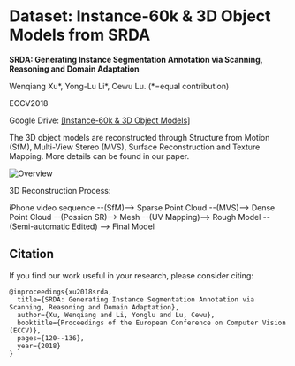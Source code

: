 # Dataset: Instance-60k & 3D Object Models from SRDA

**SRDA: Generating Instance Segmentation Annotation via Scanning, Reasoning and Domain Adaptation**

Wenqiang Xu*, Yong-Lu Li*, Cewu Lu. (*=equal contribution) 

ECCV2018

Google Drive: [[Instance-60k & 3D Object Models]](https://drive.google.com/drive/folders/1t941oiLk40XQX2Q9a2HPmiDRUpiwazJO?usp=sharing)

The 3D object models are reconstructed through Structure from Motion (SfM), Multi-View Stereo (MVS), Surface Reconstruction and Texture Mapping. More details can be found in our paper.

![Overview](https://github.com/DirtyHarryLYL/SRDA-Dataset/blob/master/img/overview.PNG)

3D Reconstruction Process:

iPhone video sequence --(SfM)--> Sparse Point Cloud --(MVS)--> Dense Point Cloud --(Possion SR)--> Mesh --(UV Mapping)--> Rough Model --(Semi-automatic Edited) --> Final Model

## Citation
If you find our work useful in your research, please consider citing:
```
@inproceedings{xu2018srda,
  title={SRDA: Generating Instance Segmentation Annotation via Scanning, Reasoning and Domain Adaptation},
  author={Xu, Wenqiang and Li, Yonglu and Lu, Cewu},
  booktitle={Proceedings of the European Conference on Computer Vision (ECCV)},
  pages={120--136},
  year={2018}
}
```
